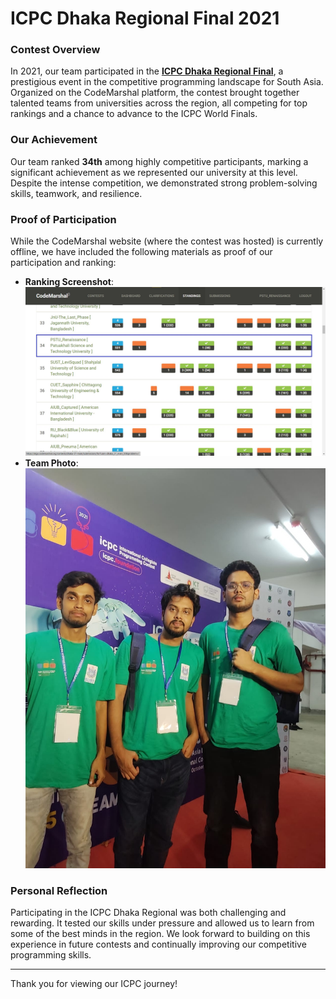 # ICPC Dhaka Regional Final 2021

### Contest Overview
In 2021, our team participated in the [**ICPC Dhaka Regional Final**](https://algo.codemarshal.org/contests/dhaka-21-main), a prestigious event in the competitive programming landscape for South Asia. Organized on the CodeMarshal platform, the contest brought together talented teams from universities across the region, all competing for top rankings and a chance to advance to the ICPC World Finals.

### Our Achievement
Our team ranked **34th** among highly competitive participants, marking a significant achievement as we represented our university at this level. Despite the intense competition, we demonstrated strong problem-solving skills, teamwork, and resilience.

### Proof of Participation
While the CodeMarshal website (where the contest was hosted) is currently offline, we have included the following materials as proof of our participation and ranking:
- **Ranking Screenshot**: ![Ranking Screenshot](./Ranked_34th_Standings.jpg)
- **Team Photo**: ![Team Photo](./team_photo.jpg)

### Personal Reflection
Participating in the ICPC Dhaka Regional was both challenging and rewarding. It tested our skills under pressure and allowed us to learn from some of the best minds in the region. We look forward to building on this experience in future contests and continually improving our competitive programming skills.

---

Thank you for viewing our ICPC journey!
